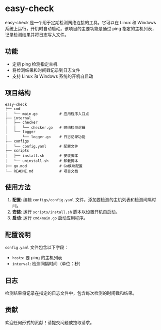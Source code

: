 # easy-check

easy-check 是一个用于定期检测网络连接的工具。它可以在 Linux 和 Windows 系统上运行，开机时自动启动。该项目的主要功能是通过 ping 指定的主机列表，记录检测结果并将日志写入文件。

## 功能

- 定期 ping 检测指定主机
- 将检测结果和时间戳记录到日志文件
- 支持 Linux 和 Windows 系统的开机自启动

## 项目结构

```
easy-check
├── cmd
│   └── main.go          # 应用程序入口点
├── internal
│   ├── checker
│   │   └── checker.go   # 网络检测逻辑
│   └── logger
│       └── logger.go    # 日志记录功能
├── configs
│   └── config.yaml      # 配置文件
├── scripts
│   ├── install.sh       # 安装脚本
│   └── uninstall.sh     # 卸载脚本
├── go.mod               # Go模块配置
└── README.md            # 项目文档
```

## 使用方法

1. **配置**: 编辑 `configs/config.yaml` 文件，添加要检测的主机列表和检测间隔时间。
2. **安装**: 运行 `scripts/install.sh` 脚本以设置开机自启动。
3. **启动**: 运行 `cmd/main.go` 启动应用程序。

## 配置说明

`config.yaml` 文件包含以下字段：

- `hosts`: 要 ping 的主机列表
- `interval`: 检测间隔时间（单位：秒）

## 日志

检测结果将记录在指定的日志文件中，包含每次检测的时间戳和结果。

## 贡献

欢迎任何形式的贡献！请提交问题或拉取请求。
